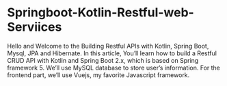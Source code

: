 # Springboot-Kotlin-Restful-web-Serviices
Hello and Welcome to the Building Restful APIs with Kotlin, Spring Boot, Mysql, JPA and Hibernate. In this article, You’ll learn how to build a Restful CRUD API with Kotlin and Spring Boot 2.x, which is based on Spring framework 5. We’ll use MySQL database to store user’s information. For the frontend part, we’ll use Vuejs, my favorite Javascript framework.
